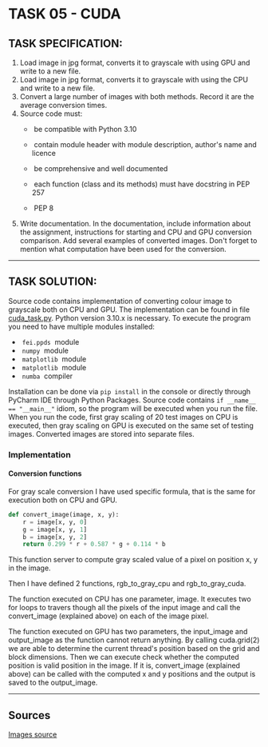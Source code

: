 # TASK 05 - CUDA

## TASK SPECIFICATION:
1. Load image in jpg format, converts it to grayscale with
using GPU and write to a new file.
2. Load image in jpg format, converts it to grayscale with
using the CPU and write to a new file.
3. Convert a large number of images with both methods. Record it
are the average conversion times.
4. Source code must:
   -  be compatible with Python 3.10

   -  contain module header with module description, author's name and licence
    
   -  be comprehensive and well documented
    
   -  each function (class and its methods) must have docstring in PEP 257
    
   -  PEP 8 
5. Write documentation. In the documentation, include information about the assignment, instructions for starting and
CPU and GPU conversion comparison. Add
several examples of converted images. Don't forget to mention what
computation have been used for the conversion.
-------------------
## TASK SOLUTION:
Source code contains implementation of converting colour image to grayscale both on CPU and GPU. The implementation can be found in file [cuda_task.py](https://github.com/AlzbetaFekiacova/Fekiacova_105061_feippds/blob/05/cuda_task.py).
Python version 3.10.x is necessary.
To execute the program you need to have multiple modules installed: 
-  `fei.ppds`  module
-   `numpy`  module
-  `matplotlib`  module
-  `matplotlib`  module
-  `numba`  compiler


Installation can be done via `pip install` in the console or directly through PyCharm IDE through Python Packages. Source code contains `if __name__ == "__main__"` idiom, so the program will be executed when you run the file. 
When you run the code, first gray scaling of 20 test images on CPU is executed, then gray scaling on GPU is executed on the same set of testing images. Converted images are stored into separate files.

### Implementation

#### Conversion functions

For gray scale conversion I have used specific formula, that is the same for execution both on CPU and GPU.
```python
def convert_image(image, x, y):
    r = image[x, y, 0]
    g = image[x, y, 1]
    b = image[x, y, 2]
    return 0.299 * r + 0.587 * g + 0.114 * b      
```
This function server to compute gray scaled value of a pixel on position x, y in the image. 

Then I have defined 2 functions, rgb_to_gray_cpu and rgb_to_gray_cuda. 

The function executed on CPU has one parameter, image. It executes two for loops to travers though all the pixels of the input image and call the convert_image (explained above) on each of the image pixel.

The function executed on GPU has two parameters, the input_image and output_image as the function cannot return anything. By calling cuda.grid(2) we are able to determine the current thread's position based on the grid and block dimensions. 
Then we can execute check whether the computed position is valid position in the image. If it is, convert_image (explained above) can be called with the computed x and y positions and the output is saved to the output_image.



-----------------------
## Sources
[Images source](https://pixabay.com/)
